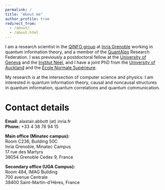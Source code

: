 ```yaml
---
permalink: /
title: "About me"
author_profile: true
redirect_from: 
  - /about/
  - /about.html
---
```


I am a research scientist in the [QINFO group](https://team.inria.fr/qinfo/) at [Inria Grenoble](https://www.inria.fr/en/inria-centre-university-grenoble-alpes) working in quantum information theory, and a member of the [QuantAlps](https://quantalps.univ-grenoble-alpes.fr/) Research Federation. I was previously a postdoctoral fellow at the [University of Geneva](https://www.unige.ch/gap/qic/theory/) and the [Institut Néel](https://neel.cnrs.fr/), and I have a joint PhD from the [University of Auckland](https://www.auckland.ac.nz/) and the [École Normale Supérieure](https://www.ens.psl.eu/).

My research is at the intersection of computer science and physics: I am interested in quantum information theory, causal and noncausal structures in quantum information, quantum correlations and quantum communication.

# Contact details

**Email:** alastair.abbott (at) inria.fr  
**Phone:** +33 4 38 78 94 15

**Main office (Minatec campus):**  
Room C236, Building 50C  
Inria Grenoble, Minatec Campus  
17 rue des Martyrs  
38054 Grenoble Cedex 9, France  

**Secondary office (UGA Campus):**  
Room 484, IMAG Building  
700 avenue Centrale  
38400 Saint-Martin-d'Hères, France  